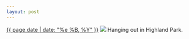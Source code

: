 ```yaml
---
layout: post
---
```


<p>
  <time><a href="/327">{{ page.date | date: "%e %B, %Y" }}</a></time>
  <a href="/327"><img src="{{ site.assets_url }}/327.jpg"/></a>
  <span>Hanging out in Highland Park.</span>
</p>
